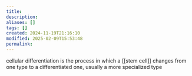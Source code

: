 ```yaml
---
title: 
description: 
aliases: []
tags: []
created: 2024-11-19T21:16:10
modified: 2025-02-09T15:53:48
permalink:
---
```


cellular differentiation is the process in which a [[stem cell]] changes from one type to a differentiated one, usually a more specialized type
